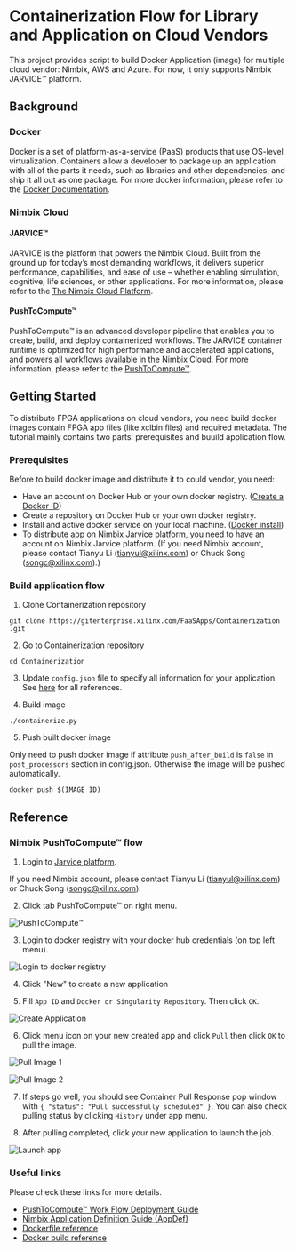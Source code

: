# Containerization Flow for Library and Application on Cloud Vendors

This project provides script to build Docker Application (image) for multiple cloud vendor: Nimbix, AWS and Azure. For now, it only supports Nimbix JARVICE™ platform.

## Background

### Docker

Docker is a set of platform-as-a-service (PaaS) products that use OS-level virtualization. Containers allow a developer to package up an application with all of the parts it needs, such as libraries and other dependencies, and ship it all out as one package. For more docker information, please refer to the [Docker Documentation](https://docs.docker.com). 

### Nimbix Cloud 

#### JARVICE™

JARVICE is the platform that powers the Nimbix Cloud. Built from the ground up for today’s most demanding workflows, it delivers superior performance, capabilities, and ease of use – whether enabling simulation, cognitive, life sciences, or other applications. For more information, please refer to the [The Nimbix Cloud Platform](https://www.nimbix.net/platform).

#### PushToCompute™

PushToCompute™ is an advanced developer pipeline that enables you to create, build, and deploy containerized workflows. The JARVICE container runtime is optimized for high performance and accelerated applications, and powers all workflows available in the Nimbix Cloud. For more information, please refer to the [PushToCompute™](https://www.nimbix.net/pushtocompute).

## Getting Started

To distribute FPGA applications on cloud vendors, you need build docker images contain FPGA app files (like xclbin files) and required metadata. The tutorial mainly contains two parts: prerequisites and buuild application flow. 

### Prerequisites

Before to build docker image and distribute it to could vendor, you need:

* Have an account on Docker Hub or your own docker registry. ([Create a Docker ID](https://hub.docker.com/signup))
* Create a repository on Docker Hub or your own docker registry.
* Install and active docker service on your local machine. ([Docker install](https://docs.docker.com/install/))
* To distribute app on Nimbix Jarvice platform, you need to have an account on Nimbix Jarvice platform. (If you need Nimbix account, please contact Tianyu Li (tianyul@xilinx.com) or Chuck Song (songc@xilinx.com).)

### Build  application flow

1. Clone Containerization  repository

```
git clone https://gitenterprise.xilinx.com/FaaSApps/Containerization .git
```

2. Go to Containerization  repository

```
cd Containerization 
```

3. Update `config.json` file to specify all information for your application. See [here](doc/config.md) for all references.  

4. Build image

```
./containerize.py
```

5. Push built docker image 

Only need to push docker image if attribute `push_after_build` is `false` in `post_processors` section in config.json. Otherwise the image will be pushed automatically. 

```
docker push $(IMAGE ID)
```

## Reference

### Nimbix PushToCompute™ flow

1. Login to [Jarvice platform](https://platform.jarvice.com/). 

If you need Nimbix account, please contact Tianyu Li (tianyul@xilinx.com) or Chuck Song (songc@xilinx.com).

2. Click tab PushToCompute™ on right menu. 

![PushToCompute™](doc/pushtocompute.png)

3. Login to docker registry with your docker hub credentials (on top left menu). 

![Login to docker registry](doc/dockertegistry.png)

4. Click "New" to create a new application

5. Fill `App ID` and `Docker or Singularity Repository`. Then click `OK`. 

![Create Application](doc/createapp.png)

6. Click menu icon on your new created app and click `Pull` then click `OK` to pull the image. 

![Pull Image 1](doc/pull1.png)

![Pull Image 2](doc/pull2.png)

7. If steps go well, you should see Container Pull Response pop window with `{ "status": "Pull successfully scheduled" }`. You can also check pulling status by clicking `History` under app menu. 

8. After pulling completed, click your new application to launch the job. 

![Launch app](doc/launch.png)


### Useful links

Please check these links for more details. 

* [PushToCompute™ Work Flow Deployment Guide](https://jarvice.readthedocs.io/en/latest/cicd/)
* [Nimbix Application Definition Guide (AppDef)](https://jarvice.readthedocs.io/en/latest/appdef/)
* [Dockerfile reference](https://docs.docker.com/engine/reference/builder/)
* [Docker build reference](https://docs.docker.com/engine/reference/commandline/build/)